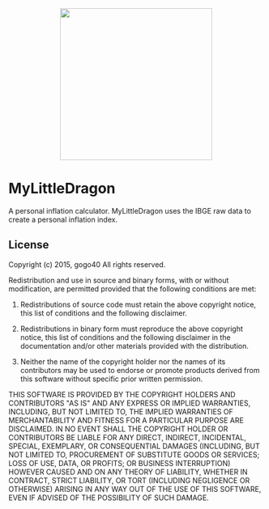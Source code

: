 <center> <a href="http://gogo40.com/"><img src="http://gogo40.com/wp-content/uploads/2015/02/dragon1.png" width="300"></a> </center>

# MyLittleDragon
A personal inflation calculator. MyLittleDragon uses the IBGE raw data to create a personal inflation index.

License
-------

Copyright (c) 2015, gogo40
All rights reserved.

Redistribution and use in source and binary forms, with or without modification,
are permitted provided that the following conditions are met:

1. Redistributions of source code must retain the above copyright notice, this 
list of conditions and the following disclaimer.

2. Redistributions in binary form must reproduce the above copyright notice, this 
list of conditions and the following disclaimer in the documentation and/or other
materials provided with the distribution.

3. Neither the name of the copyright holder nor the names of its contributors may 
be used to endorse or promote products derived from this software without specific 
prior written permission.

THIS SOFTWARE IS PROVIDED BY THE COPYRIGHT HOLDERS AND CONTRIBUTORS "AS IS" AND ANY 
EXPRESS OR IMPLIED WARRANTIES, INCLUDING, BUT NOT LIMITED TO, THE IMPLIED WARRANTIES 
OF MERCHANTABILITY AND FITNESS FOR A PARTICULAR PURPOSE ARE DISCLAIMED. IN NO EVENT
SHALL THE COPYRIGHT HOLDER OR CONTRIBUTORS BE LIABLE FOR ANY DIRECT, INDIRECT,
INCIDENTAL, SPECIAL, EXEMPLARY, OR CONSEQUENTIAL DAMAGES (INCLUDING, BUT NOT LIMITED TO,
PROCUREMENT OF SUBSTITUTE GOODS OR SERVICES; LOSS OF USE, DATA, OR PROFITS; OR BUSINESS 
INTERRUPTION) HOWEVER CAUSED AND ON ANY THEORY OF LIABILITY, WHETHER IN CONTRACT, STRICT 
LIABILITY, OR TORT (INCLUDING NEGLIGENCE OR OTHERWISE) ARISING IN ANY WAY OUT OF THE USE 
OF THIS SOFTWARE, EVEN IF ADVISED OF THE POSSIBILITY OF SUCH DAMAGE.
